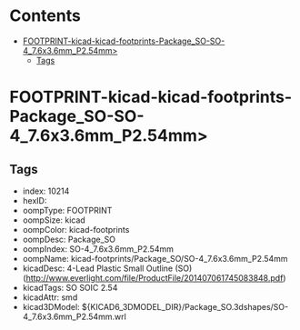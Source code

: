 



Contents
========

* [FOOTPRINT-kicad-kicad-footprints-Package_SO-SO-4_7.6x3.6mm_P2.54mm>](#footprint-kicad-kicad-footprints-package_so-so-4_76x36mm_p254mm)
	* [Tags](#tags)

# FOOTPRINT-kicad-kicad-footprints-Package_SO-SO-4_7.6x3.6mm_P2.54mm>

## Tags

- index: 10214
- hexID: 
- oompType: FOOTPRINT
- oompSize: kicad
- oompColor: kicad-footprints
- oompDesc: Package_SO
- oompIndex: SO-4_7.6x3.6mm_P2.54mm
- oompName: kicad-footprints/Package_SO/SO-4_7.6x3.6mm_P2.54mm
- kicadDesc: 4-Lead Plastic Small Outline (SO) (http://www.everlight.com/file/ProductFile/201407061745083848.pdf)
- kicadTags: SO SOIC 2.54
- kicadAttr: smd
- kicad3DModel: ${KICAD6_3DMODEL_DIR}/Package_SO.3dshapes/SO-4_7.6x3.6mm_P2.54mm.wrl

